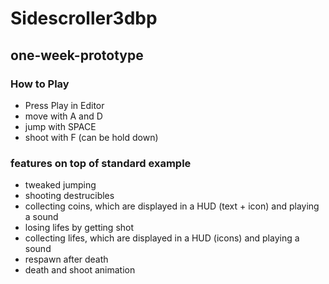# Sidescroller3dbp

## one-week-prototype

### How to Play
* Press Play in Editor
* move with A and D
* jump with SPACE
* shoot with F (can be hold down)


### features on top of standard example 
* tweaked jumping
* shooting destrucibles
* collecting coins, which are displayed in a HUD (text + icon) and playing a sound
* losing lifes by getting shot
* collecting lifes, which are displayed in a HUD (icons) and playing a sound
* respawn after death
* death and shoot animation
